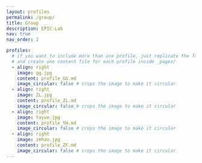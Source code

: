 ```yaml
---
layout: profiles
permalink: /group/
title: Group
description: EPIC-Lab
nav: true
nav_order: 2

profiles:
  # if you want to include more than one profile, just replicate the following block
  # and create one content file for each profile inside _pages/
  - align: right
    image: gg.jpg
    content: profile_GG.md
    image_circular: false # crops the image to make it circular
  - align: right
    image: ZL.jpg
    content: profile_ZL.md
    image_circular: false # crops the image to make it circular
  - align: right
    image: Yayue.jpg
    content: profile_YH.md
    image_circular: false # crops the image to make it circular
  - align: right
    image: zehao.jpg
    content: profile_ZF.md
    image_circular: false # crops the image to make it circular
---
```


